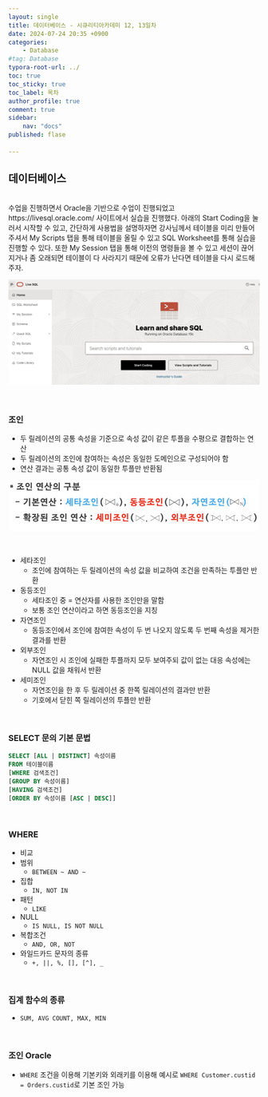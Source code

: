 ```yaml
---
layout: single
title: 데이터베이스 - 시큐리티아카데미 12, 13일차
date: 2024-07-24 20:35 +0900
categories: 
    - Database
#tag: Database
typora-root-url: ../
toc: true
toc_sticky: true
toc_label: 목차
author_profile: true
comment: true
sidebar:
    nav: "docs"
published: flase

---
```


## 데이터베이스

<br>
수업을 진행하면서 Oracle을 기반으로 수업이 진행되었고 https://livesql.oracle.com/ 사이트에서 실습을 진행했다. 아래의 Start Coding을 눌러서 시작할 수 있고, 간단하게 사용법을 설명하자면 강사님께서 테이블을 미리 만들어주셔서 My Scripts 탭을 통해 테이블을 올릴 수 있고 SQL Worksheet를 통해 실습을 진행할 수 있다. 또한 My Session 탭을 통해 이전의 명령들을 볼 수 있고 세션이 끊어지거나 좀 오래되면 테이블이 다 사라지기 때문에 오류가 난다면 테이블을 다시 로드해주자.

![image-20240724203915802](/images/2024-07-24-security-database2/image-20240724203915802.png)

<br>

### 조인

- 두 릴레이션의 공통 속성을 기준으로 속성 값이 같은 투플을 수평으로 결합하는 연산
- 두 릴레이션의 조인에 참여하는 속성은 동일한 도메인으로 구성되어야 함 
- 연산 결과는 공통 속성 값이 동일한 투플만 반환됨 

![image-20240724204348744](/images/2024-07-24-security-database2/image-20240724204348744.png)

<br>

- 세타조인
  - 조인에 참여하는 두 릴레이션의 속성 값을 비교하여 조건을 만족하는 투플만 반환 
- 동등조인
  - 세타조인 중 = 연산자를 사용한 조인만을 말함 
  - 보통 조인 연산이라고 하면 동등조인을 지칭 
- 자연조인
  - 동등조인에서 조인에 참여한 속성이 두 번 나오지 않도록 두 번째 속성을 제거한 결과를 반환
- 외부조인
  - 자연조인 시 조인에 실패한 투플까지 모두 보여주되 값이 없는 대응 속성에는 NULL 값을 채워서 반환
- 세미조인
  - 자연조인을 한 후 두 릴레이션 중 한쪽 릴레이션의 결과만 반환
  - 기호에서 닫힌 쪽 릴레이션의 투플만 반환  

<br>

### SELECT 문의 기본 문법

```sql
SELECT [ALL | DISTINCT] 속성이름
FROM 테이블이름
[WHERE 검색조건]
[GROUP BY 속성이름]
[HAVING 검색조건]
[ORDER BY 속성이름 [ASC | DESC]]
```

<br>

### WHERE

- 비교
- 범위
  - `BETWEEN ~ AND ~`
- 집합
  - `IN, NOT IN`
- 패턴
  - `LIKE`
- NULL
  - `IS NULL, IS NOT NULL`
- 복합조건
  - `AND, OR, NOT`
- 와일드카드 문자의 종류
  - `+, ||, %, [], [^], _`

<br>

### 집계 함수의 종류

- `SUM, AVG COUNT, MAX, MIN`

<br>

### 조인 Oracle

- `WHERE` 조건을 이용해 기본키와 외래키를 이용해 예시로 `WHERE Customer.custid = Orders.custid`로 기본 조인 가능
